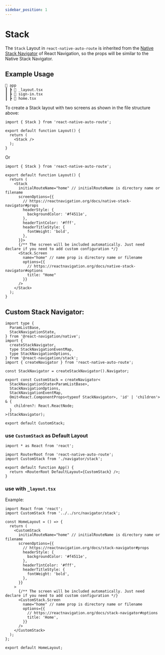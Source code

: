 ```yaml
---
sidebar_position: 1
---
```


# Stack

The `Stack` Layout in `react-native-auto-route` is inherited from the [Native Stack Navigator](https://reactnavigation.org/docs/native-stack-navigator) of React Navigation, so the props will be similar to the Native Stack Navigator.

## Example Usage

```
📂 app
┃ ┣ 📜 _layout.tsx
┃ ┣ 📜 sign-in.tsx
┃ ┣ 📜 home.tsx
```

To create a Stack layout with two screens as shown in the file structure above:

```tsx title="app/_layout.tsx"
import { Stack } from 'react-native-auto-route';

export default function Layout() {
  return (
    <Stack />
  );
}
```

Or

```tsx title="app/_layout.tsx"
import { Stack } from 'react-native-auto-route';

export default function Layout() {
  return (
    <Stack
      initialRouteName="home" // initialRouteName is directory name or filename
      screenOptions={{
        // https://reactnavigation.org/docs/native-stack-navigator#props
        headerStyle: {
          backgroundColor: '#f4511e',
        },
        headerTintColor: '#fff',
        headerTitleStyle: {
          fontWeight: 'bold',
        },
      }}>
      {/** The screen will be included automatically. Just need declare if you need to add custom configuration */}
      <Stack.Screen
        name="home" // name prop is directory name or filename
        options={{
          // https://reactnavigation.org/docs/native-stack-navigator#options
          title: "Home"
        }} 
      />
    </Stack>
  );
}
```


## Custom Stack Navigator:

```tsx title="navigator/stack.tsx"
import type {
  ParamListBase,
  StackNavigationState,
} from '@react-navigation/native';
import {
  createStackNavigator,
  type StackNavigationEventMap,
  type StackNavigationOptions,
} from '@react-navigation/stack';
import { createNavigator } from 'react-native-auto-route';

const StackNavigator = createStackNavigator().Navigator;

export const CustomStack = createNavigator<
  StackNavigationState<ParamListBase>,
  StackNavigationOptions,
  StackNavigationEventMap,
  Omit<React.ComponentProps<typeof StackNavigator>, 'id' | 'children'> & {
    children?: React.ReactNode;
  }
>(StackNavigator);

export default CustomStack;

```

### use `CustomStack` as Default Layout

```tsx title="App.tsx"
import * as React from 'react';

import RouterRoot from 'react-native-auto-route';
import CustomStack from './navigator/stack';

export default function App() {
  return <RouterRoot DefaultLayout={CustomStack} />;
}
```

### use with `_layout.tsx`

Example:

```tsx title="app/home/_layout.tsx"
import React from 'react';
import CustomStack from '../../src/navigator/stack';

const HomeLayout = () => {
  return (
    <CustomStack
      initialRouteName="home" // initialRouteName is directory name or filename
      screenOptions={{
        // https://reactnavigation.org/docs/stack-navigator#props
        headerStyle: {
          backgroundColor: '#f4511e',
        },
        headerTintColor: '#fff',
        headerTitleStyle: {
          fontWeight: 'bold',
        },
      }}
    >
      {/** The screen will be included automatically. Just need declare if you need to add custom configuration */}
      <CustomStack.Screen
        name="home" // name prop is directory name or filename
        options={{
          // https://reactnavigation.org/docs/stack-navigator#options
          title: 'Home',
        }}
      />
    </CustomStack>
  );
};

export default HomeLayout;
```
